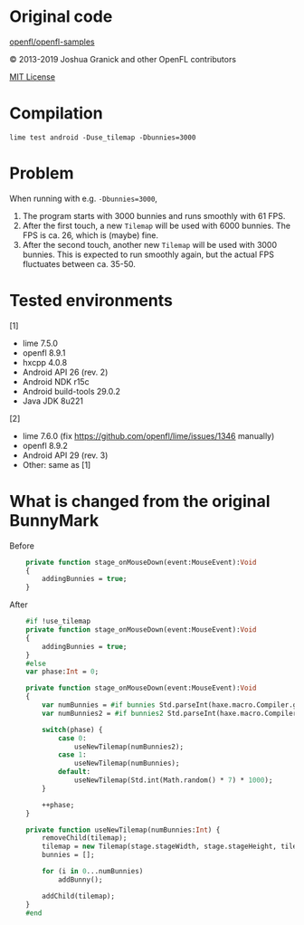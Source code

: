 # Original code

[openfl/openfl-samples](https://github.com/openfl/openfl-samples)

© 2013-2019 Joshua Granick and other OpenFL contributors

[MIT License](https://github.com/openfl/openfl-samples/blob/master/LICENSE.md)


# Compilation

`lime test android -Duse_tilemap -Dbunnies=3000`


# Problem

When running with e.g. `-Dbunnies=3000`,

1. The program starts with 3000 bunnies and runs smoothly with 61 FPS.
2. After the first touch, a new `Tilemap` will be used with 6000 bunnies. The FPS is ca. 26, which is (maybe) fine.
3. After the second touch, another new `Tilemap` will be used with 3000 bunnies. This is expected to run smoothly again, but the actual FPS fluctuates between ca. 35-50.


# Tested environments

[1]
- lime 7.5.0
- openfl 8.9.1
- hxcpp 4.0.8
- Android API 26 (rev. 2)
- Android NDK r15c
- Android build-tools 29.0.2
- Java JDK 8u221

[2]
- lime 7.6.0 (fix https://github.com/openfl/lime/issues/1346 manually)
- openfl 8.9.2
- Android API 29 (rev. 3)
- Other: same as [1]


# What is changed from the original BunnyMark

Before
```haxe
	private function stage_onMouseDown(event:MouseEvent):Void
	{
		addingBunnies = true;
	}
```

After
```haxe
	#if !use_tilemap
	private function stage_onMouseDown(event:MouseEvent):Void
	{
		addingBunnies = true;
	}
	#else
	var phase:Int = 0;

	private function stage_onMouseDown(event:MouseEvent):Void
	{
		var numBunnies = #if bunnies Std.parseInt(haxe.macro.Compiler.getDefine("bunnies")) #else 100 #end;
		var numBunnies2 = #if bunnies2 Std.parseInt(haxe.macro.Compiler.getDefine("bunnies2")) #else numBunnies * 2 #end;

		switch(phase) {
			case 0:
				useNewTilemap(numBunnies2);
			case 1:
				useNewTilemap(numBunnies);
			default: 
				useNewTilemap(Std.int(Math.random() * 7) * 1000);
		}

		++phase;
	}

	private function useNewTilemap(numBunnies:Int) {
		removeChild(tilemap);
		tilemap = new Tilemap(stage.stageWidth, stage.stageHeight, tileset);
		bunnies = [];

		for (i in 0...numBunnies)
			addBunny();

		addChild(tilemap);
	}
	#end
```